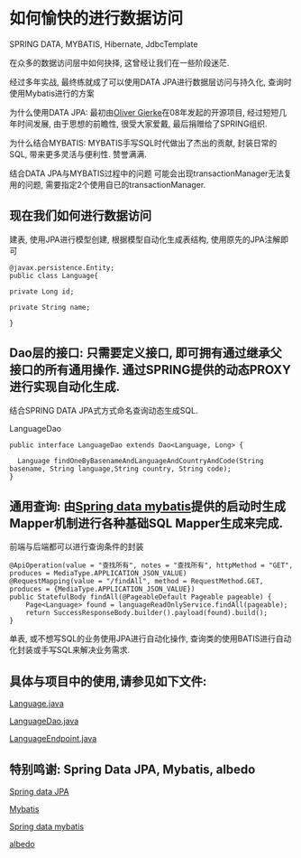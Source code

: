 
# 如何愉快的进行数据访问

SPRING DATA, MYBATIS, Hibernate, JdbcTemplate

在众多的数据访问层中如何抉择, 这曾经让我们在一些阶段迷茫.

经过多年实战, 最终练就成了可以使用DATA JPA进行数据层访问与持久化, 查询时使用Mybatis进行的方案

为什么使用DATA JPA: 最初由[Oliver Gierke](https://github.com/synyx/hades)在08年发起的开源项目, 经过短短几年时间发展, 由于思想的前瞻性, 很受大家爱戴, 最后捐赠给了SPRING组织.

为什么结合MYBATIS: MYBATIS手写SQL时代做出了杰出的贡献, 封装日常的SQL, 带来更多灵活与便利性. 赞誉满满.

结合DATA JPA与MYBATIS过程中的问题
可能会出现transactionManager无法复用的问题, 需要指定2个使用自已的transactionManager.

## 现在我们如何进行数据访问
建表, 使用JPA进行模型创建, 根据模型自动化生成表结构, 使用原先的JPA注解即可


```
@javax.persistence.Entity;
public class Language{

private Long id;

private String name;

}
```

## Dao层的接口: 只需要定义接口, 即可拥有通过继承父接口的所有通用操作. 通过SPRING提供的动态PROXY进行实现自动化生成.

结合SPRING DATA JPA式方式命名查询动态生成SQL.

LanguageDao

```
public interface LanguageDao extends Dao<Language, Long> {

  Language findOneByBasenameAndLanguageAndCountryAndCode(String basename, String language,String country, String code);
}

```


## 通用查询: 由[Spring data mybatis](https://github.com/hatunet/spring-data-mybatis)提供的启动时生成Mapper机制进行各种基础SQL Mapper生成来完成.

前端与后端都可以进行查询条件的封装

```
@ApiOperation(value = "查找所有", notes = "查找所有", httpMethod = "GET", produces = MediaType.APPLICATION_JSON_VALUE)
@RequestMapping(value = "/findAll", method = RequestMethod.GET, produces = {MediaType.APPLICATION_JSON_VALUE})
public StatefulBody findAll(@PageableDefault Pageable pageable) {
    Page<Language> found = languageReadOnlyService.findAll(pageable);
    return SuccessResponseBody.builder().payload(found).build();
}
```

单表, 或不想写SQL的业务使用JPA进行自动化操作, 查询类的使用BATIS进行自动化封装或手写SQL来解决业务需求.

## 具体与项目中的使用,请参见如下文件:

[Language.java](https://github.com/minlia-projects/minlia-modules/blob/dev/will/module-i18n/src/main/java/com/minlia/module/language/v1/domain/Language.java)

[LanguageDao.java](https://github.com/minlia-projects/minlia-modules/blob/dev/will/module-i18n/src/main/java/com/minlia/module/language/v1/dao/LanguageDao.java)

[LanguageEndpoint.java](https://github.com/minlia-projects/minlia-modules/blob/dev/will/module-i18n/src/main/java/com/minlia/module/language/v1/LanguageEndpoint.java)



## 特别鸣谢: Spring Data JPA, Mybatis, albedo
[Spring data JPA](https://github.com/spring-projects/spring-data-jpa)

[Mybatis](https://github.com/mybatis/mybatis-3)

[Spring data mybatis](https://github.com/hatunet/spring-data-mybatis)

[albedo](https://github.com/somewhereMrli/albedo-boot)









